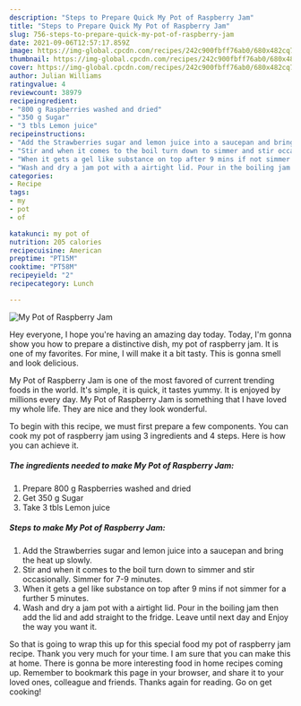 ```yaml
---
description: "Steps to Prepare Quick My Pot of Raspberry Jam"
title: "Steps to Prepare Quick My Pot of Raspberry Jam"
slug: 756-steps-to-prepare-quick-my-pot-of-raspberry-jam
date: 2021-09-06T12:57:17.859Z
image: https://img-global.cpcdn.com/recipes/242c900fbff76ab0/680x482cq70/my-pot-of-raspberry-jam-recipe-main-photo.jpg
thumbnail: https://img-global.cpcdn.com/recipes/242c900fbff76ab0/680x482cq70/my-pot-of-raspberry-jam-recipe-main-photo.jpg
cover: https://img-global.cpcdn.com/recipes/242c900fbff76ab0/680x482cq70/my-pot-of-raspberry-jam-recipe-main-photo.jpg
author: Julian Williams
ratingvalue: 4
reviewcount: 38979
recipeingredient:
- "800 g Raspberries washed and dried"
- "350 g Sugar"
- "3 tbls Lemon juice"
recipeinstructions:
- "Add the Strawberries sugar and lemon juice into a saucepan and bring the heat up slowly."
- "Stir and when it comes to the boil turn down to simmer and stir occasionally. Simmer for 7-9 minutes."
- "When it gets a gel like substance on top after 9 mins if not simmer for a further 5 minutes."
- "Wash and dry a jam pot with a airtight lid. Pour in the boiling jam then add the lid and add straight to the fridge. Leave until next day and Enjoy the way you want it."
categories:
- Recipe
tags:
- my
- pot
- of

katakunci: my pot of 
nutrition: 205 calories
recipecuisine: American
preptime: "PT15M"
cooktime: "PT58M"
recipeyield: "2"
recipecategory: Lunch

---
```



![My Pot of Raspberry Jam](https://img-global.cpcdn.com/recipes/242c900fbff76ab0/680x482cq70/my-pot-of-raspberry-jam-recipe-main-photo.jpg)

Hey everyone, I hope you're having an amazing day today. Today, I'm gonna show you how to prepare a distinctive dish, my pot of raspberry jam. It is one of my favorites. For mine, I will make it a bit tasty. This is gonna smell and look delicious.

My Pot of Raspberry Jam is one of the most favored of current trending foods in the world. It's simple, it is quick, it tastes yummy. It is enjoyed by millions every day. My Pot of Raspberry Jam is something that I have loved my whole life. They are nice and they look wonderful.




To begin with this recipe, we must first prepare a few components. You can cook my pot of raspberry jam using 3 ingredients and 4 steps. Here is how you can achieve it.

<!--inarticleads1-->

##### The ingredients needed to make My Pot of Raspberry Jam:

1. Prepare 800 g Raspberries washed and dried
1. Get 350 g Sugar
1. Take 3 tbls Lemon juice




<!--inarticleads2-->

##### Steps to make My Pot of Raspberry Jam:

1. Add the Strawberries sugar and lemon juice into a saucepan and bring the heat up slowly.
1. Stir and when it comes to the boil turn down to simmer and stir occasionally. Simmer for 7-9 minutes.
1. When it gets a gel like substance on top after 9 mins if not simmer for a further 5 minutes.
1. Wash and dry a jam pot with a airtight lid. Pour in the boiling jam then add the lid and add straight to the fridge. Leave until next day and Enjoy the way you want it.




So that is going to wrap this up for this special food my pot of raspberry jam recipe. Thank you very much for your time. I am sure that you can make this at home. There is gonna be more interesting food in home recipes coming up. Remember to bookmark this page in your browser, and share it to your loved ones, colleague and friends. Thanks again for reading. Go on get cooking!
